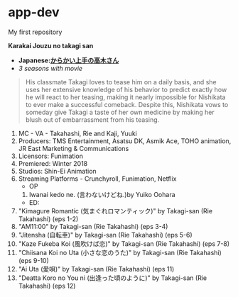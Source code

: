 # app-dev
 My first repository

**Karakai Jouzu no takagi san** 
- **Japanese:[からかい上手の高木さん]([https://www.example.com](https://myanimelist.net/anime/35860/Karakai_Jouzu_no_Takagi-san/)https://myanimelist.net/anime/35860/Karakai_Jouzu_no_Takagi-san/)**
- *3 seasons with movie*
 > His classmate Takagi loves to tease him on a daily basis, and she uses her extensive knowledge of his behavior to predict exactly how he will react to her teasing, making it nearly impossible for Nishikata to ever make a successful comeback. Despite this, Nishikata vows to someday give Takagi a taste of her own medicine by making her blush out of embarrassment from his teasing.
1. MC - VA - Takahashi, Rie and Kaji, Yuuki
2. Producers: TMS Entertainment, Asatsu DK, Asmik Ace, TOHO animation, JR East Marketing & Communications
3. Licensors: Funimation
4. Premiered: Winter 2018
5. Studios: Shin-Ei Animation
6. Streaming Platforms - Crunchyroll, Funimation, Netflix
   - OP
   1. Iwanai kedo ne. (言わないけどね.)by Yuiko Oohara
   - ED:
1. "Kimagure Romantic (気まぐれロマンティック)" by Takagi-san (Rie Takahashi) (eps 1-2)
2. "AM11:00" by Takagi-san (Rie Takahashi) (eps 3-4)
3. "Jitensha (自転車)" by Takagi-san (Rie Takahashi) (eps 5-6)
4. "Kaze Fukeba Koi (風吹けば恋)" by Takagi-san (Rie Takahashi) (eps 7-8)
5. "Chiisana Koi no Uta (小さな恋のうた)" by Takagi-san (Rie Takahashi) (eps 9-10)
6. "Ai Uta (愛唄)" by Takagi-san (Rie Takahashi) (eps 11)
7. "Deatta Koro no You ni (出逢った頃のように)" by Takagi-san (Rie Takahashi) (eps 12)


 
